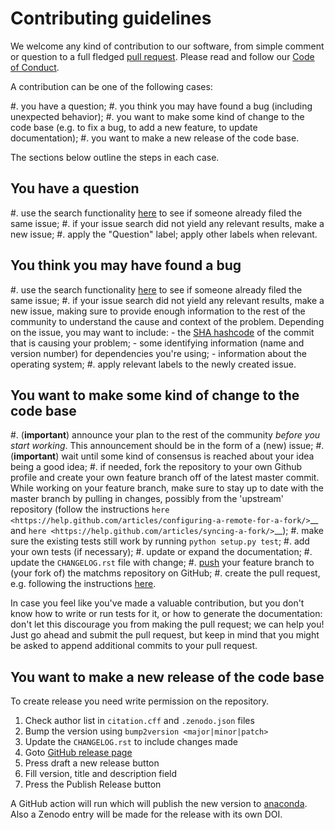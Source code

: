 # Contributing guidelines

We welcome any kind of contribution to our software, from simple comment or question to a full fledged [pull request](https://help.github.com/articles/about-pull-requests/). Please read and follow our [Code of Conduct](CODE_OF_CONDUCT.rst).

A contribution can be one of the following cases:

#. you have a question;
#. you think you may have found a bug (including unexpected behavior);
#. you want to make some kind of change to the code base (e.g. to fix a bug, to add a new feature, to update documentation);
#. you want to make a new release of the code base.

The sections below outline the steps in each case.

## You have a question

#. use the search functionality [here](https://github.com/matchms/matchms/issues) to see if someone already filed the same issue;
#. if your issue search did not yield any relevant results, make a new issue;
#. apply the "Question" label; apply other labels when relevant.

## You think you may have found a bug

#. use the search functionality [here](https://github.com/matchms/matchms/issues) to see if someone already filed the same issue;
#. if your issue search did not yield any relevant results, make a new issue, making sure to provide enough information to the rest of the community to understand the cause and context of the problem. Depending on the issue, you may want to include:
    - the [SHA hashcode](https://help.github.com/articles/autolinked-references-and-urls/#commit-shas) of the commit that is causing your problem;
    - some identifying information (name and version number) for dependencies you're using;
    - information about the operating system;
#. apply relevant labels to the newly created issue.

## You want to make some kind of change to the code base

#. (**important**) announce your plan to the rest of the community *before you start working*. This announcement should be in the form of a (new) issue;
#. (**important**) wait until some kind of consensus is reached about your idea being a good idea;
#. if needed, fork the repository to your own Github profile and create your own feature branch off of the latest master commit. While working on your feature branch, make sure to stay up to date with the master branch by pulling in changes, possibly from the 'upstream' repository (follow the instructions `here <https://help.github.com/articles/configuring-a-remote-for-a-fork/>`__ and `here <https://help.github.com/articles/syncing-a-fork/>`__);
#. make sure the existing tests still work by running ``python setup.py test``;
#. add your own tests (if necessary);
#. update or expand the documentation;
#. update the `CHANGELOG.rst` file with change;
#. [push](http://rogerdudler.github.io/git-guide/>) your feature branch to (your fork of) the matchms repository on GitHub;
#. create the pull request, e.g. following the instructions [here](https://help.github.com/articles/creating-a-pull-request/).

In case you feel like you've made a valuable contribution, but you don't know how to write or run tests for it, or how to generate the documentation: don't let this discourage you from making the pull request; we can help you! Just go ahead and submit the pull request, but keep in mind that you might be asked to append additional commits to your pull request.

## You want to make a new release of the code base

To create release you need write permission on the repository.

1. Check author list in `citation.cff` and `.zenodo.json` files
2. Bump the version using `bump2version <major|minor|patch>`
3. Update the `CHANGELOG.rst` to include changes made
4. Goto [GitHub release page](https://github.com/matchms/matchms/releases)
5. Press draft a new release button
6. Fill version, title and description field
7. Press the Publish Release button

A GitHub action will run which will publish the new version to [anaconda](https://anaconda.org/nlesc/matchms).
Also a Zenodo entry will be made for the release with its own DOI.
